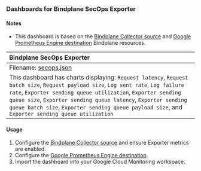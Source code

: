 ### Dashboards for Bindplane SecOps Exporter

#### Notes

- This dashboard is based on the [Bindplane Collector source](https://bindplane.com/docs/resources/sources/bindplane-agent) and
  [Google Prometheus Engine destination](https://bindplane.com/docs/resources/destinations/google-cloud-managed-service-for-prometheus) Bindplane resources.

|Bindplane SecOps Exporter|
|:------------------|
|Filename: [secops.json](secops.json)|
|This dashboard has charts displaying: `Request latency`, `Request batch size`, `Request payload size`, `Log sent rate`, `Log failure rate`, `Exporter sending queue utilization`, `Exporter sending queue size`, `Exporter sending queue latency`, `Exporter sending queue batch size`, `Exporter sending queue payload size`, and `Exporter sending queue utilization`|

#### Usage

1. Configure the [Bindplane Collector source](https://bindplane.com/docs/resources/sources/bindplane-agent) and ensure Exporter metrics are enabled.
2. Configure the [Google Prometheus Engine destination](https://bindplane.com/docs/resources/destinations/google-cloud-managed-service-for-prometheus).
3. Import the dashboard into your Google Cloud Monitoring workspace.


